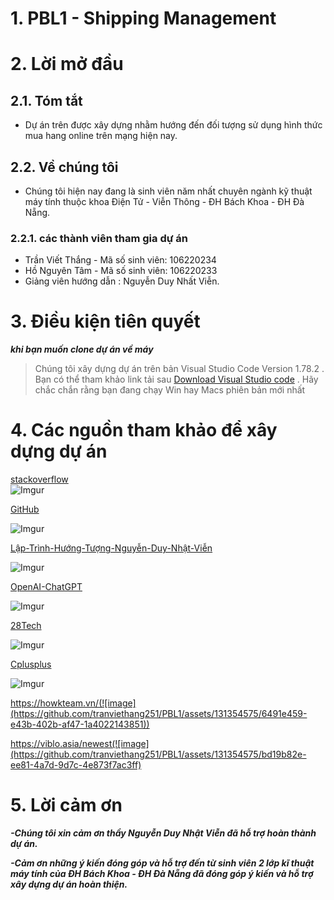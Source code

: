 # 1. PBL1 - Shipping Management
# 2. Lời mở đầu 
## 2.1. Tóm tắt 
- Dự án trên được xây dựng  nhằm  hướng đến đối tượng sử dụng hình thức mua hang online trên mạng hiện nay.
## 2.2. Về chúng tôi
- Chúng tôi hiện nay đang là sinh  viên năm nhất chuyên ngành kỹ thuật máy tính thuộc khoa  Điện Tử - Viễn Thông - ĐH Bách Khoa - ĐH Đà Nẵng.
### 2.2.1. các thành viên tham gia dự án
- Trần Viết Thắng - Mã số sinh viên: 106220234
- Hồ Nguyên Tâm - Mã số sinh viên: 106220233
- Giảng viên hướng dẫn : Nguyễn Duy Nhất Viễn.
# 3. Điều kiện tiên quyết
***khi bạn muốn clone dự án về máy***
> Chúng tôi xây dựng dự án trên bản Visual Studio Code Version 1.78.2 .
> Bạn có thể tham khảo link tải sau [Download Visual Studio code](https://code.visualstudio.com/download) .
> Hãy chắc chắn rằng bạn đang chạy Win hay Macs phiên bản mới nhất 
# 4. Các nguồn tham khảo để xây dựng dự án 
 [stackoverflow](<https://stackoverflow.com/>)  
 ![Imgur](https://i.imgur.com/SFjeIDJ.png)

[GitHub](https://github.com/) 

![Imgur](https://imgur.com/tYu4Pyy.png)

[Lập-Trình-Hướng-Tượng-Nguyễn-Duy-Nhật-Viễn](https://nhatvien.com/courses/lap-trinh-huong-doi-tuong/)

![Imgur](https://imgur.com/hhARWNg.png)

[OpenAI-ChatGPT](https://openai.com/)

![Imgur](https://imgur.com/RWYNmHW.png)

[28Tech](https://www.youtube.com/results?search_query=28tech)

![Imgur](https://imgur.com/lFcxYWN.png)

[Cplusplus](https://cplusplus.com/doc/tutorial/)

![Imgur](https://imgur.com/YnIswl3.png)

https://howkteam.vn/(![image](https://github.com/tranviethang251/PBL1/assets/131354575/6491e459-e43b-402b-af47-1a4022143851))

https://viblo.asia/newest(![image](https://github.com/tranviethang251/PBL1/assets/131354575/bd19b82e-ee81-4a7d-9d7c-4e873f7ac3ff)


# 5. Lời cảm ơn 
***-Chúng tôi xin cảm ơn thầy Nguyễn Duy Nhật Viễn đã hỗ trợ hoàn thành dự án.***

***-Cảm ơn những ý kiến đóng góp và hỗ trợ đến từ sinh viên 2 lớp kĩ thuật máy tính của ĐH Bách Khoa - ĐH Đà Nẵng đã đóng góp ý kiến và hỗ trợ xây dựng dự án hoàn thiện.***
 
